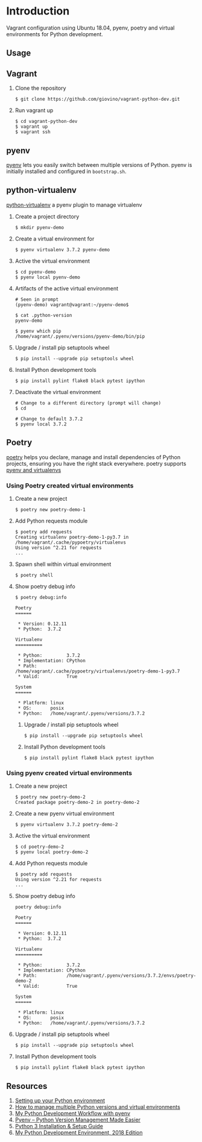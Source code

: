 # Introduction

Vagrant configuration using Ubuntu 18.04, pyenv, poetry and virtual environments for Python development.

## Usage

## Vagrant

1.  Clone the repository
    ```
    $ git clone https://github.com/giovino/vagrant-python-dev.git
    ```
1.  Run vagrant up
    ```
    $ cd vagrant-python-dev
    $ vagrant up
    $ vagrant ssh
    ```

## pyenv

[pyenv](https://github.com/pyenv/pyenv) lets you easily switch between multiple versions of Python. pyenv is initially installed and configured in `bootstrap.sh`.

## python-virtualenv

[python-virtualenv](https://github.com/pyenv/pyenv-virtualenv) a pyenv plugin to manage virtualenv

1.  Create a project directory
    ```
    $ mkdir pyenv-demo
    ```
1.  Create a virtual environment for
    ```
    $ pyenv virtualenv 3.7.2 pyenv-demo
    ```
1.  Active the virtual environment
    ```
    $ cd pyenv-demo
    $ pyenv local pyenv-demo
    ```
1.  Artifacts of the active virtual environment
    ```
    # Seen in prompt
    (pyenv-demo) vagrant@vagrant:~/pyenv-demo$

    $ cat .python-version
    pyenv-demo

    $ pyenv which pip
    /home/vagrant/.pyenv/versions/pyenv-demo/bin/pip
    ```
1.  Upgrade / install pip setuptools wheel
    ```
    $ pip install --upgrade pip setuptools wheel
    ```
1.  Install Python development tools
    ```
    $ pip install pylint flake8 black pytest ipython
    ```
1.  Deactivate the virtual environment
    ```
    # Change to a different directory (prompt will change)
    $ cd

    # Change to default 3.7.2
    $ pyenv local 3.7.2
    ```

## Poetry

[poetry](https://poetry.eustace.io/) helps you declare, manage and install dependencies of Python projects, ensuring you have the right stack everywhere. poetry supports [pyenv and virtualenvs](https://poetry.eustace.io/docs/basic-usage/#poetry-and-virtualenvs)

### Using Poetry created virtual environments

1.  Create a new project
    ```
    $ poetry new poetry-demo-1
    ```
1.  Add Python requests module
    ```
    $ poetry add requests
    Creating virtualenv poetry-demo-1-py3.7 in /home/vagrant/.cache/pypoetry/virtualenvs
    Using version ^2.21 for requests
    ...
    ```
1.  Spawn shell within virtual environment
    ```
    $ poetry shell
    ```
1.  Show poetry debug info
    ```
    $ poetry debug:info

    Poetry
    ======

     * Version: 0.12.11
     * Python:  3.7.2

    Virtualenv
    ==========

     * Python:         3.7.2
     * Implementation: CPython
     * Path:           /home/vagrant/.cache/pypoetry/virtualenvs/poetry-demo-1-py3.7
     * Valid:          True

    System
    ======

     * Platform: linux
     * OS:       posix
     * Python:   /home/vagrant/.pyenv/versions/3.7.2
    ```
    1.  Upgrade / install pip setuptools wheel
        ```
        $ pip install --upgrade pip setuptools wheel
        ```
    1.  Install Python development tools
        ```
        $ pip install pylint flake8 black pytest ipython
        ```

### Using pyenv created virtual environments

1.  Create a new project
    ```
    $ poetry new poetry-demo-2
    Created package poetry-demo-2 in poetry-demo-2
    ```
2.  Create a new pyenv virtual environment
    ```
    $ pyenv virtualenv 3.7.2 poetry-demo-2
    ```
1.  Active the virtual environment
    ```
    $ cd poetry-demo-2
    $ pyenv local poetry-demo-2
    ```
1.  Add Python requests module
    ```
    $ poetry add requests
    Using version ^2.21 for requests
    ...
    ```
1.  Show poetry debug info
    ```
    poetry debug:info

    Poetry
    ======

     * Version: 0.12.11
     * Python:  3.7.2

    Virtualenv
    ==========

     * Python:         3.7.2
     * Implementation: CPython
     * Path:           /home/vagrant/.pyenv/versions/3.7.2/envs/poetry-demo-2
     * Valid:          True

    System
    ======

     * Platform: linux
     * OS:       posix
     * Python:   /home/vagrant/.pyenv/versions/3.7.2
    ```
1.  Upgrade / install pip setuptools wheel
    ```
    $ pip install --upgrade pip setuptools wheel
    ```
1.  Install Python development tools
    ```
    $ pip install pylint flake8 black pytest ipython
    ```

## Resources

1.  [Setting up your Python environment](https://www.loganasherjones.com/2018/03/setting-up-your-python-environment/)
2.  [How to manage multiple Python versions and virtual environments](https://medium.freecodecamp.org/manage-multiple-python-versions-and-virtual-environments-venv-pyenv-pyvenv-a29fb00c296f)
3.  [My Python Development Workflow with pyenv](https://medium.com/@martinlabs/my-python-development-workflow-with-pyenv-2bfbc03a15a1)
4.  [Pyenv – Python Version Management Made Easier](https://www.ostechnix.com/pyenv-python-version-management-made-easier/)
5.  [Python 3 Installation & Setup Guide](https://realpython.com/installing-python/#compiling-python-from-source)
6.  [My Python Development Environment, 2018 Edition](https://jacobian.org/2018/feb/21/python-environment-2018/)
